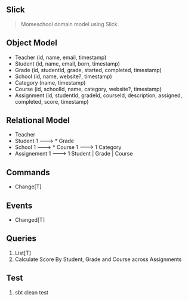 Slick
-----
>Momeschool domain model using Slick.

Object Model
------------
* Teacher (id, name, email, timestamp)
* Student (id, name, email, born, timestamp)
* Grade (id, studentId, grade, started, completed, timestamp)
* School (id, name, website?, timestamp)
* Category (name, timestamp)
* Course (id, schoolId, name, category, website?, timestamp)
* Assignment (id, studentId, gradeId, courseId, description, assigned, completed, score, timestamp)

Relational Model
----------------
* Teacher
* Student 1 ---> * Grade
* School 1 ---> * Course 1 ---> 1 Category
* Assignement 1 ---> 1 Student | Grade | Course

Commands
--------
* Change[T]

Events
------
* Changed[T]

Queries
-------
1. List[T]
2. Calculate Score By Student, Grade and Course across Assignments

Test
----
1. sbt clean test
